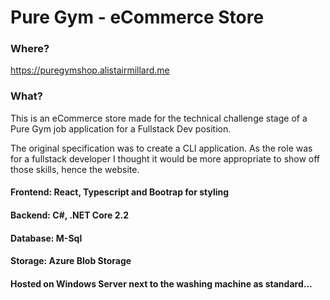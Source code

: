 # Pure Gym - eCommerce Store

### Where?
https://puregymshop.alistairmillard.me

### What?
This is an eCommerce store made for the technical challenge stage of a Pure Gym job application for a Fullstack Dev position.

The original specification was to create a CLI application. As the role was for a fullstack developer I thought it would be more appropriate to show off those skills, hence the website.

#### Frontend: React, Typescript and Bootrap for styling <br />
#### Backend: C#, .NET Core 2.2 <br />
#### Database: M-Sql <br />
#### Storage: Azure Blob Storage
#### Hosted on Windows Server next to the washing machine as standard...
